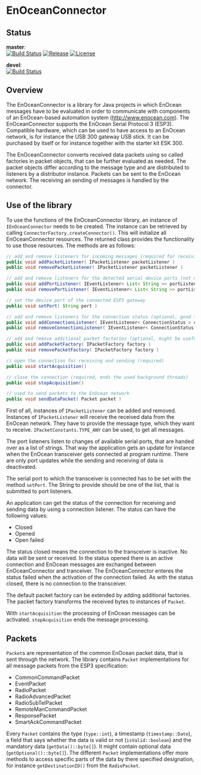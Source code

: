 # EnOceanConnector

## Status
__master__:<br>
[![Build Status](https://travis-ci.org/atennert/de.atennert.eoconnector.svg?branch=master)](https://travis-ci.org/atennert/de.atennert.eoconnector)
[![Release](https://img.shields.io/github/release/atennert/de.atennert.eoconnector.svg)](https://github.com/atennert/de.atennert.eoconnector/releases)
[![License](https://img.shields.io/badge/License-Apache%202.0-blue.svg)](https://opensource.org/licenses/Apache-2.0)

__devel__:<br>
[![Build Status](https://travis-ci.org/atennert/de.atennert.eoconnector.svg?branch=devel)](https://travis-ci.org/atennert/de.atennert.eoconnector)

## Overview

The EnOceanConnector is a library for Java projects in which EnOcean messages have to be evaluated in order to communicate with components of an EnOcean-based automation system (http://www.enocean.com). The EnOceanConnector supports the EnOcean Serial Protocol 3 (ESP3). Compatible hardware, which can be used to have access to an EnOcean network, is for instance the USB 300 gateway USB stick. It can be purchased by itself or for instance together with the starter kit ESK 300.

The EnOceanConnector converts received data packets using so called factories in packet objects, that can be further evaluated as needed. The packet objects differ according to the message type and are distributed to listeners by a distributor instance. Packets can be sent to the EnOcean network. The receiving an sending of messages is handled by the connector.

## Use of the library

To use the functions of the EnOceanConnector library, an instance of `IEnOceanConnector` needs to be created. The instance can be retrieved by calling `ConnectorFactory.createConnector()`. This will initialize all EnOceanConnector resources. The returned class provides the functionality to use those resources. The methods are as follows:

```java
// add and remove listeners for incoming messages (required for receiving messages)
public void addPacketListener( IPacketListener packetListener )
public void removePacketListener( IPacketListener packetListener )

// add and remove listeners for the detected serial device ports (not necessary if the port is known)
public void addPortListener( IEventListener< List< String >> portListener )
public void removePortListener( IEventListener< List< String >> portListener )

// set the device port of the connected ESP3 gateway
public void setPort( String port )

// add and remove listeners for the connection status (optional, good for diagnosis in error cases)
public void addConnectionListener( IEventListener< ConnectionStatus > connectionListener )
public void removeConnectionListener( IEventListener< ConnectionStatus > connectionListener )

// add and remove additional packet factories (optional, might be useful in case of non-standard messages)
public void addPacketFactory( IPacketFactory factory )
public void removePacketFactory( IPacketFactory factory )

// open the connection for receiving and sending (required)
public void startAcquisition()

// close the connection (required, ends the used background threads)
public void stopAcquisition()

// used to send packets to the EnOcean network
public void sendDataPacket( Packet packet )
```
First of all, instances of `IPacketListener` can be added and removed. Instances of `IPacketListener` will receive the received data from the EnOcean network. They have to provide the message type, which they want to receive. `IPacketConstants.TYPE_ANY` can be used, to get all messages.

The port listeners listen to changes of available serial ports, that are handed over as a list of strings. That way the application gets an update for instance when the EnOcean transceiver gets connected at program runtime. There are only port updates while the sending and receiving of data is deactivated.

The serial port to which the transceiver is connected has to be set with the method `setPort`. The String to provide should be one of the list, that is submitted to port listeners.

An application can get the status of the connection for receiving and sending data by using a connection listener. The status can have the following values:

* Closed
* Opened
* Open failed

The status closed means the connection to the transceiver is inactive. No data will be sent or received. In the status opened there is an active connection and EnOcean messages are exchanged between EnOceanConnector and tranceiver. The EnOceanConnector enteres the status failed when the activation of the connection failed. As with the status closed, there is no connection to the transceiver.

The default packet factory can be extended by adding additional factories. The packet factory transforms the received bytes to instances of `Packet`.

With `startAcquisition` the processing of EnOcean messages can be activated. `stopAcquisition` ends the message processing.

## Packets

`Packet`s are representation of the common EnOcean packet data, that is sent through the network. The library contains `Packet` implementations for all message packets from the ESP3 specification:

* CommonCommandPacket
* EventPacket
* RadioPacket
* RadioAdvancedPacket
* RadioSubTelPacket
* RemoteManCommandPacket
* ResponsePacket
* SmartAckCommandPacket

Every `Packet` contains the type (`type::int`), a timestamp (`timestamp::Date`), a field that says whether the data is valid or not (`isValid::boolean`) and the mandatory data (`getData()::byte[]`). It might contain optional data (`getOptional()::byte[]`). The different `Packet` implementations offer more methods to access specific parts of the data by there specified designation, for instance `getDestinationID()` from the `RadioPacket`.

